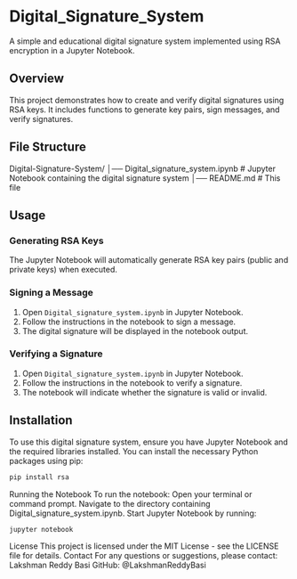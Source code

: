 # Digital_Signature_System

A simple and educational digital signature system implemented using RSA encryption in a Jupyter Notebook.

## Overview

This project demonstrates how to create and verify digital signatures using RSA keys. It includes functions to generate key pairs, sign messages, and verify signatures.

## File Structure
Digital-Signature-System/
│── Digital_signature_system.ipynb  # Jupyter Notebook containing the digital signature system
│── README.md                       # This file


## Usage

### Generating RSA Keys

The Jupyter Notebook will automatically generate RSA key pairs (public and private keys) when executed.

### Signing a Message

1. Open `Digital_signature_system.ipynb` in Jupyter Notebook.
2. Follow the instructions in the notebook to sign a message.
3. The digital signature will be displayed in the notebook output.

### Verifying a Signature

1. Open `Digital_signature_system.ipynb` in Jupyter Notebook.
2. Follow the instructions in the notebook to verify a signature.
3. The notebook will indicate whether the signature is valid or invalid.

## Installation

To use this digital signature system, ensure you have Jupyter Notebook and the required libraries installed. You can install the necessary Python packages using pip:

```bash
pip install rsa
```

Running the Notebook
To run the notebook:
Open your terminal or command prompt.
Navigate to the directory containing Digital_signature_system.ipynb.
Start Jupyter Notebook by running:

```bash
jupyter notebook
```

License
This project is licensed under the MIT License - see the LICENSE file for details.
Contact
For any questions or suggestions, please contact:
Lakshman Reddy Basi
GitHub: @LakshmanReddyBasi
